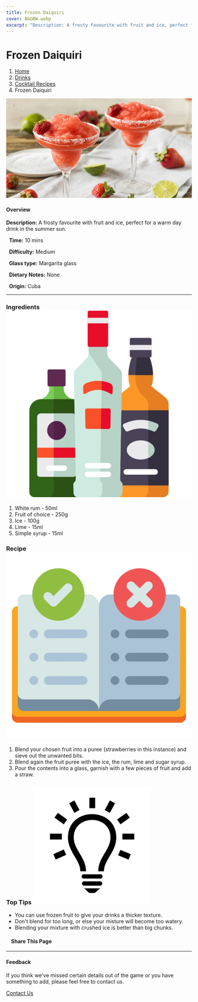 ```yaml
---
title: Frozen Daiquiri
cover: BGGBW.webp
excerpt: "Description: A frosty favourite with fruit and ice, perfect for a warm day drink in the summer sun."
---
```


# Frozen Daiquiri

1.  [Home](/)
2.  [Drinks](drinks)
3.  [Cocktail Recipes](drinks/cocktailrecipes)
4.  Frozen Daiquiri

![](/images/frozen-daiquiri.webp)

#### Overview

**Description:** A frosty favourite with fruit and ice, perfect for a warm day drink in the summer sun.

  **Time:** 10 mins

  **Difficulty:** Medium

  **Glass type:** Margarita glass

  **Dietary Notes:** None

  **Origin:** Cuba

* * *

### Ingredients ![target](/images/liquor.webp)

1.  White rum - 50ml
2.  Fruit of choice - 250g
3.  Ice - 100g
4.  Lime - 15ml
5.  Simple syrup - 15ml

### Recipe ![target](/images/rules.webp)

1.  Blend your chosen fruit into a puree (strawberries in this instance) and sieve out the unwanted bits.
2.  Blend again the fruit puree with the ice, the rum, lime and sugar syrup.
3.  Pour the contents into a glass, garnish with a few pieces of fruit and add a straw.

### Top Tips ![target](/images/lightbulb.webp)

-   You can use frozen fruit to give your drinks a thicker texture.
-   Don't blend for too long, or else your misture will become too watery.
-   Blending your mixture with crushed ice is better than big chunks.

####     Share This Page

[](https://www.facebook.com/sharer/sharer.php?u=beergogglegames.co.uk/Drinks/CocktailRecipes/frozen-daiquiri)[](https://www.instagram.com/direct/new/)[](https://twitter.com/intent/tweet?url=beergogglegames.co.uk/Drinks/CocktailRecipes/frozen-daiquiri)

* * *

#### Feedback

If you think we've missed certain details out of the game or you have something to add, please feel free to contact us.

  
  
  
[Contact Us](contact)
